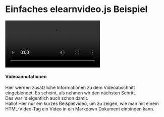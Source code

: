 # Einfaches elearnvideo.js Beispiel

<!-- Nachfolgendes Video mit Kommentaren nur mit dem video.js und zugehörigem video.css möglich -->
<!-- Nutzer können selbst Notizen (Text) hinterlegen. Diese werden der Video-Src zugeordnet. Ändert man diese
    Sind die persönlichen Notizen zu dem Video weg (werden gelöscht wenn passendes Video nicht gefunden). -->
<video preload="auto" controls="controls" class="allow_user_notes">
        <source src="assets/media/beispiel-video.mp4" type="video/mp4"></source>
        <source src="assets/media/beispiel-video.webm" type="video/webm"></source>
        Dein Browser unterstützt kein HTML5-Video. Um dir das Video dennoch ansehen zu können,
        folge einfach diesem <a href="assets/media/beispiel-video.mp4">Link</a>.
</video>
<div class="video_notes timestamps">
    <h4>Videoannotationen</h4>
    <div class="video_note" timefrom="0m01s" timeto="0m5s">
        Hier werden zusätzliche Informationen zu dem Videoabschnitt eingeblendet. Es scheint, als nehmen wir den nächsten Schritt.
    </div>
    <div class="video_note" timefrom="0m14s">
        Das war 's eigentlich auch schon damit.
    </div>
    <div class="video_note" timefrom="0m5s" timeto="0m14s">
        Hallo! Hier nur ein kurzes Beispielvideo, um zu zeigen,
        wie man mit einem HTML-Video-Tag ein Video in ein Markdown
        Dokument einbinden kann.
    </div>
</div>
